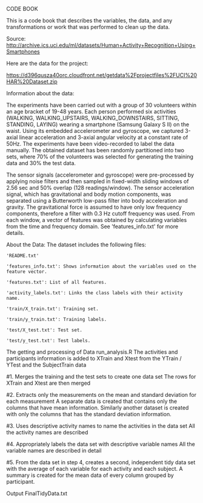 CODE BOOK

This is a code book that describes the variables, the data, and any transformations or work that was performed to clean up the data.


Source: 
http://archive.ics.uci.edu/ml/datasets/Human+Activity+Recognition+Using+Smartphones

Here are the data for the project:

https://d396qusza40orc.cloudfront.net/getdata%2Fprojectfiles%2FUCI%20HAR%20Dataset.zip 

Information about the data:

The experiments have been carried out with a group of 30 volunteers within an age bracket of 19-48 years. Each person performed six activities (WALKING, WALKING_UPSTAIRS, WALKING_DOWNSTAIRS, SITTING, STANDING, LAYING) wearing a smartphone (Samsung Galaxy S II) on the waist. Using its embedded accelerometer and gyroscope, we captured 3-axial linear acceleration and 3-axial angular velocity at a constant rate of 50Hz. The experiments have been video-recorded to label the data manually. The obtained dataset has been randomly partitioned into two sets, where 70% of the volunteers was selected for generating the training data and 30% the test data. 

The sensor signals (accelerometer and gyroscope) were pre-processed by applying noise filters and then sampled in fixed-width sliding windows of 2.56 sec and 50% overlap (128 readings/window). The sensor acceleration signal, which has gravitational and body motion components, was separated using a Butterworth low-pass filter into body acceleration and gravity. The gravitational force is assumed to have only low frequency components, therefore a filter with 0.3 Hz cutoff frequency was used. From each window, a vector of features was obtained by calculating variables from the time and frequency domain. See 'features_info.txt' for more details. 

About the Data:
The dataset includes the following files:

    'README.txt'

    'features_info.txt': Shows information about the variables used on the feature vector.

    'features.txt': List of all features.

    'activity_labels.txt': Links the class labels with their activity name.

    'train/X_train.txt': Training set.

    'train/y_train.txt': Training labels.

    'test/X_test.txt': Test set.

    'test/y_test.txt': Test labels.

The getting and processing of Data
run_analysis.R
The activities and participants information is added to XTrain and Xtest from the YTrain / YTest and the SubjectTrain data

#1. Merges the training and the test sets to create one data set
The rows for XTrain and Xtest are then merged

#2. Extracts only the measurements on the mean and standard deviation for each measurement
A separate data is created that contains only the columns that have mean information. Similarly another dataset is created with only the columns that has the standard deviation information.

#3. Uses descriptive activity names to name the activities in the data set
All the activity names are described

#4. Appropriately labels the data set with descriptive variable names
All the variable names are described in detail

#5. From the data set in step 4, creates a second, independent tidy data set with the average of each variable for each activity and each subject.
A summary is created for the mean data of every column grouped by participant. 

Output 
FinalTidyData.txt
